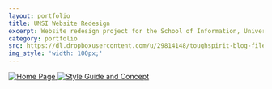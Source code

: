 ```yaml
---
layout: portfolio
title: UMSI Website Redesign
excerpt: Website redesign project for the School of Information, University of Michigan, Ann Arbor
category: portfolio
src: https://dl.dropboxusercontent.com/u/29814148/toughspirit-blog-files/portfolio/umsi/SI520/umsi-website/umsi-logo.png
img_style: 'width: 100px;'
---
```


<a href="https://dl.dropboxusercontent.com/u/29814148/toughspirit-blog-files/portfolio/umsi/SI520/umsi-website/umsi-website-1.jpg" target='_blank' class="no-decoration">
    <img src="https://dl.dropboxusercontent.com/u/29814148/toughspirit-blog-files/portfolio/umsi/SI520/umsi-website/umsi-website-1.jpg" alt="Home Page">
</a>

<a href="https://dl.dropboxusercontent.com/u/29814148/toughspirit-blog-files/portfolio/umsi/SI520/umsi-website/umsi-website-2.jpg" target="_blank" class="no-decoration">
    <img src="https://dl.dropboxusercontent.com/u/29814148/toughspirit-blog-files/portfolio/umsi/SI520/umsi-website/umsi-website-2.jpg" alt="Style Guide and Concept">
</a>
